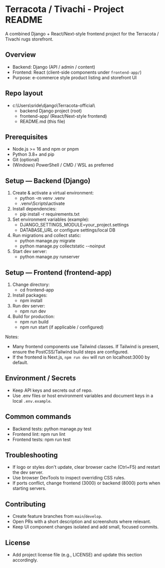 # Terracota / Tivachi - Project README

A combined Django + React/Next-style frontend project for the Terracota / Tivachi rugs storefront.

## Overview
- Backend: Django (API / admin / content)
- Frontend: React (client-side components under `frontend-app/`)
- Purpose: e-commerce style product listing and storefront UI

## Repo layout
- c:\Users\sride\django\Terracota-official\
  - backend Django project (root)
  - frontend-app/ (React/Next-style frontend)
  - README.md (this file)

## Prerequisites
- Node.js >= 16 and npm or pnpm
- Python 3.8+ and pip
- Git (optional)
- (Windows) PowerShell / CMD / WSL as preferred

## Setup — Backend (Django)
1. Create & activate a virtual environment:
   - python -m venv .venv
   - .venv\Scripts\activate
2. Install dependencies:
   - pip install -r requirements.txt
3. Set environment variables (example):
   - DJANGO_SETTINGS_MODULE=your_project.settings
   - DATABASE_URL or configure settings/local DB
4. Run migrations and collect static:
   - python manage.py migrate
   - python manage.py collectstatic --noinput
5. Start dev server:
   - python manage.py runserver

## Setup — Frontend (frontend-app)
1. Change directory:
   - cd frontend-app
2. Install packages:
   - npm install
3. Run dev server:
   - npm run dev
4. Build for production:
   - npm run build
   - npm run start (if applicable / configured)

Notes:
- Many frontend components use Tailwind classes. If Tailwind is present, ensure the PostCSS/Tailwind build steps are configured.
- If the frontend is Next.js, `npm run dev` will run on localhost:3000 by default.

## Environment / Secrets
- Keep API keys and secrets out of repo.
- Use .env files or host environment variables and document keys in a local `.env.example`.

## Common commands
- Backend tests: python manage.py test
- Frontend lint: npm run lint
- Frontend tests: npm run test

## Troubleshooting
- If logo or styles don't update, clear browser cache (Ctrl+F5) and restart the dev server.
- Use browser DevTools to inspect overriding CSS rules.
- If ports conflict, change frontend (3000) or backend (8000) ports when starting servers.

## Contributing
- Create feature branches from `main`/`develop`.
- Open PRs with a short description and screenshots where relevant.
- Keep UI component changes isolated and add small, focused commits.

## License
- Add project license file (e.g., LICENSE) and update this section accordingly.
